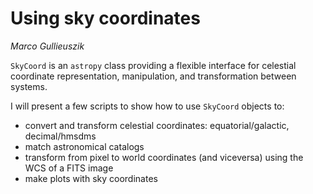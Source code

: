 # Using sky coordinates
*Marco Gullieuszik*

`SkyCoord` is an `astropy` class providing a flexible interface for celestial coordinate representation, manipulation, and transformation between systems.

I will present a few scripts to show how to use `SkyCoord` objects to:
- convert and transform celestial coordinates: equatorial/galactic, decimal/hmsdms
- match astronomical catalogs
- transform from pixel to world coordinates (and viceversa) using the WCS of a FITS image
- make plots with sky coordinates